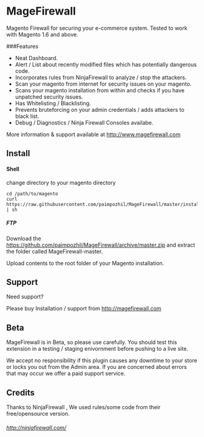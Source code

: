 MageFirewall
============

Magento Firewall for securing your e-commerce system. 
Tested to work with Magento 1.6 and above.

###Features

* Neat Dashboard.
* Alert / List about recently modified files which has potentially dangerous code.
* Incorporates rules from NinjaFirewall to analyze / stop the attackers.
* Scan your magento from internet for security issues on your magento.
* Scans your magento installation from within and checks if you have unpatched security issues.
* Has Whitelisting / Blacklisting.
* Prevents bruteforcing on your admin credentials / adds attackers to black list.
* Debug / Diagnostics / Ninja Firewall Consoles availabe.

More information & support available at http://www.magefirewall.com


## Install

#### Shell

change directory to your magento directory 

```
cd /path/to/magento
curl https://raw.githubusercontent.com/paimpozhil/MageFirewall/master/install.sh | sh
```

##### FTP
Download the https://github.com/paimpozhil/MageFirewall/archive/master.zip
and extract the folder called MageFirewall-master.

Upload contents to the root folder of your Magento installation.

## Support 

Need support?

Please buy Installation / support from http://magefirewall.com

## Beta

MageFirewall is in Beta, so please use carefully.
You should test this extension in a testing / staging enivornment before pushing to a live site.

We accept no responsibility if this plugin causes any downtime to your store or locks you out from the Admin area. If you are concerned about errors that may occur we offer a paid support service.

## Credits

Thanks to NinjaFirewall , We used rules/some code from their free/opensource version.

###### http://ninjafirewall.com/
